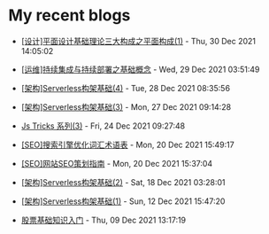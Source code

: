 # My recent blogs 
- [[设计]平面设计基础理论三大构成之平面构成(1)](https://www.jonsam.site/2021/12/30/graphic_design_plane_composition/) - Thu, 30 Dec 2021 14:05:02 

- [[运维]持续集成与持续部署之基础概念](https://www.jonsam.site/2021/12/29/cicd-basic/) - Wed, 29 Dec 2021 03:51:49 

- [[架构]Serverless构架基础(4)](https://www.jonsam.site/2021/12/28/serverless-4/) - Tue, 28 Dec 2021 08:35:56 

- [[架构]Serverless构架基础(3)](https://www.jonsam.site/2021/12/27/serverless-3/) - Mon, 27 Dec 2021 09:14:28 

- [Js Tricks 系列(3)](https://www.jonsam.site/2021/12/24/js-tricks-%e7%b3%bb%e5%88%973/) - Fri, 24 Dec 2021 09:27:48 

- [[SEO]搜索引擎优化词汇术语表](https://www.jonsam.site/2021/12/20/seo-concept/) - Mon, 20 Dec 2021 15:49:17 

- [[SEO]网站SEO策划指南](https://www.jonsam.site/2021/12/20/seo-guide/) - Mon, 20 Dec 2021 15:37:04 

- [[架构]Serverless构架基础(2)](https://www.jonsam.site/2021/12/18/serverless-2/) - Sat, 18 Dec 2021 03:28:01 

- [[架构]Serverless构架基础(1)](https://www.jonsam.site/2021/12/12/serverless-1/) - Sun, 12 Dec 2021 15:47:20 

- [股票基础知识入门](https://www.jonsam.site/2021/12/09/stock-basic/) - Thu, 09 Dec 2021 13:17:19 
